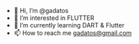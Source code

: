 - 👋 Hi, I’m @gadatos
- 👀 I’m interested in FLUTTER 
- 🌱 I’m currently learning DART & Flutter
- 📫 How to reach me gadatos@gmail.com

<!---
gadatos/gadatos is a ✨ special ✨ repository because its `README.md` (this file) appears on your GitHub profile.
You can click the Preview link to take a look at your changes.
--->
